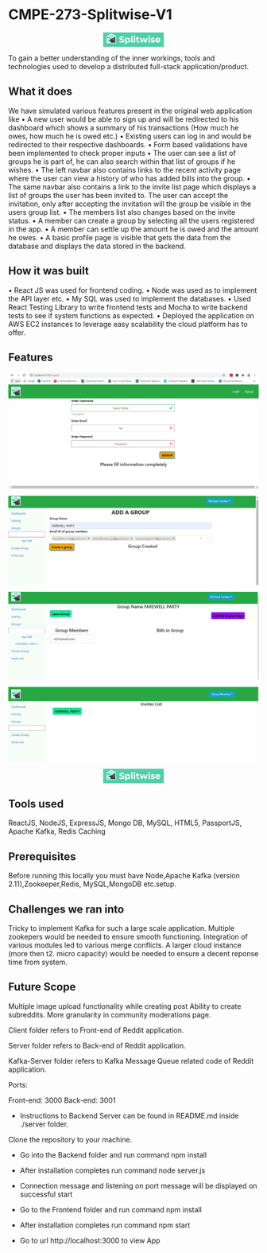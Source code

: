 # CMPE-273-Splitwise-V1
<p align="center">  
  <img  align="center" src="https://github.com/Yusuf-Juzar-Soni/CMPE-273-Splitwise-V1/blob/main/Frontend/src/Components/assets/splitwise_logo.png">
</p>

To gain a better understanding of the inner workings, tools and technologies used to develop a distributed full-stack application/product. 

## What it does
We have simulated various features present in the original web application like
•	A new user would be able to sign up and will be redirected to his dashboard which shows a summary of his transactions (How much he owes, how much he is owed etc.)
•	Existing users can log in and would be redirected to their respective dashboards.
•	Form based validations have been implemented to check proper inputs
•	The user can see a list of groups he is part of, he can also search within that list of groups if he wishes.
•	The left navbar also contains links to the recent activity page where the user can view a history of who has added bills into the group.
•	The same navbar also contains a link to the invite list page which displays a list of groups the user has been invited to. The user can accept the invitation, only   after accepting the invitation will the group be visible in the users group list.
•	The members list also changes based on the invite status.
•	 A member can create a group by selecting all the users registered in the app.
•	A member can settle up the amount he is owed and the amount he owes.
•	A basic profile page is visible that gets the data from the database and displays the data stored in the backend.


## How it was built
•	React JS was used for frontend coding.
•	Node was used as to implement the API layer etc.
•	My SQL was used to implement the databases.
•	Used React Testing Library to write frontend tests and Mocha to write backend tests to see if system functions as expected.
•	Deployed the application on AWS EC2 instances to leverage easy scalability the cloud platform has to offer.
 
## Features
<p align="center">  
  <img  align="center" src="https://github.com/Yusuf-Juzar-Soni/CMPE-273-Splitwise-V2/blob/main/Frontend/src/Components/assets/img21.jpg">
</p>
<p align="center">  
  <img  align="center" src="https://github.com/Yusuf-Juzar-Soni/CMPE-273-Splitwise-V2/blob/main/Frontend/src/Components/assets/img33.jpg">
</p>
<p align="center">  
  <img  align="center" src="https://github.com/Yusuf-Juzar-Soni/CMPE-273-Splitwise-V2/blob/main/Frontend/src/Components/assets/img34.jpg">
</p>
<p align="center">  
  <img  align="center" src="https://github.com/Yusuf-Juzar-Soni/CMPE-273-Splitwise-V2/blob/main/Frontend/src/Components/assets/img44.jpg">
</p>
<p align="center">  
  <img  align="center" src="https://github.com/Yusuf-Juzar-Soni/CMPE-273-Splitwise-V1/blob/main/Frontend/src/Components/assets/splitwise_logo.png">
</p>


## Tools used 
 ReactJS, NodeJS, ExpressJS, Mongo DB, MySQL, HTML5, PassportJS, Apache Kafka, Redis Caching

## Prerequisites
Before running this locally you must have Node,Apache Kafka (version 2.11),Zookeeper,Redis, MySQL,MongoDB etc.setup. 

## Challenges we ran into
Tricky to implement Kafka for such a large scale application. Multiple zookepers would be needed to ensure smooth functioning.
Integration of various modules led to various merge conflicts.
A larger cloud instance (more then t2. micro capacity) would be needed to ensure a decent reponse time from system.

## Future Scope
Multiple image upload functionality while creating post
Ability to create subreddits.
More granularity in community moderations page.


Client folder refers to Front-end of Reddit application.

Server folder refers to Back-end of Reddit application.

Kafka-Server folder refers to Kafka Message Queue related code of Reddit application.

Ports:

Front-end: 3000
Back-end: 3001

- Instructions to Backend Server can be found in README.md inside ./server folder.

Clone the repository to your machine.
* Go into the Backend folder and run command npm install
* After installation completes run command node server.js
* Connection message and listening on port message will be displayed on successful start

* Go to the Frontend folder and run command npm install
* After installation completes run command npm start
* Go to url http://localhost:3000 to view App
